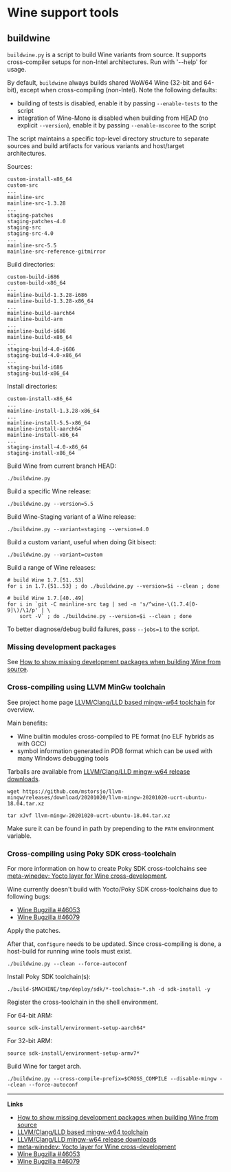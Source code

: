 # Wine support tools

## buildwine

`buildwine.py` is a script to build Wine variants from source. It supports cross-compiler setups for
non-Intel architectures. Run with '--help' for usage.

By default, `buildwine` always builds shared WoW64 Wine (32-bit and 64-bit), except when cross-compiling (non-Intel).
Note the following defaults:

* building of tests is disabled, enable it by passing `--enable-tests` to the script
* integration of Wine-Mono is disabled when building from HEAD (no explicit `--version`), enable it by passing `--enable-mscoree` to the script

The script maintains a specific top-level directory structure to separate sources and build artifacts for various variants and host/target architectures.

Sources:

```console
custom-install-x86_64
custom-src
...
mainline-src
mainline-src-1.3.28
...
staging-patches
staging-patches-4.0
staging-src
staging-src-4.0
...
mainline-src-5.5
mainline-src-reference-gitmirror
```

Build directories:

```console
custom-build-i686
custom-build-x86_64
...
mainline-build-1.3.28-i686
mainline-build-1.3.28-x86_64
...
mainline-build-aarch64
mainline-build-arm
...
mainline-build-i686
mainline-build-x86_64
...
staging-build-4.0-i686
staging-build-4.0-x86_64
...
staging-build-i686
staging-build-x86_64
```

Install directories:

```console
custom-install-x86_64
...
mainline-install-1.3.28-x86_64
...
mainline-install-5.5-x86_64
mainline-install-aarch64
mainline-install-x86_64
...
staging-install-4.0-x86_64
staging-install-x86_64
```

Build Wine from current branch HEAD:

```shell
./buildwine.py
```

Build a specific Wine release:

```shell
./buildwine.py --version=5.5
```

Build Wine-Staging variant of a Wine release:

```shell
./buildwine.py --variant=staging --version=4.0
```

Build a custom variant, useful when doing Git bisect:

```shell
./buildwine.py --variant=custom
```

Build a range of Wine releases:

```shell
# build Wine 1.7.[51..53]
for i in 1.7.{51..53} ; do ./buildwine.py --version=$i --clean ; done

# build Wine 1.7.[40..49]
for i in `git -C mainline-src tag | sed -n 's/^wine-\(1.7.4[0-9]\)/\1/p' | \
    sort -V` ; do ./buildwine.py --version=$i --clean ; done
```

To better diagnose/debug build failures, pass `--jobs=1` to the script.

### Missing development packages

See [How to show missing development packages when building Wine from source][1].

### Cross-compiling using LLVM MinGw toolchain

See project home page [LLVM/Clang/LLD based mingw-w64 toolchain][2] for overview.

Main benefits:

* Wine builtin modules cross-compiled to PE format (no ELF hybrids as with GCC)
* symbol information generated in PDB format which can be used with many Windows debugging tools

Tarballs are available from [LLVM/Clang/LLD mingw-w64 release downloads][3].

```shell
wget https://github.com/mstorsjo/llvm-mingw/releases/download/20201020/llvm-mingw-20201020-ucrt-ubuntu-18.04.tar.xz

tar xJvf llvm-mingw-20201020-ucrt-ubuntu-18.04.tar.xz
```

Make sure it can be found in path by prepending to the `PATH` environment variable.

### Cross-compiling using Poky SDK cross-toolchain

For more information on how to create Poky SDK cross-toolchains see [meta-winedev: Yocto layer for Wine cross-development][4].

Wine currently doesn't build with Yocto/Poky SDK cross-toolchains due to following bugs:

* [Wine Bugzilla #46053][5]
* [Wine Bugzilla #46079][6]

Apply the patches.

After that, `configure` needs to be updated. Since cross-compiling is done, a host-build for running wine tools must exist.

```shell
./buildwine.py --clean --force-autoconf
```

Install Poky SDK toolchain(s):

```shell
./build-$MACHINE/tmp/deploy/sdk/*-toolchain-*.sh -d sdk-install -y
```

Register the cross-toolchain in the shell environment.

For 64-bit ARM:

```shell
source sdk-install/environment-setup-aarch64*
```

For 32-bit ARM:

```shell
source sdk-install/environment-setup-armv7*
```

Build Wine for target arch.

```shell
./buildwine.py --cross-compile-prefix=$CROSS_COMPILE --disable-mingw --clean --force-autoconf
```

---

**Links**

* [How to show missing development packages when building Wine from source][1]
* [LLVM/Clang/LLD based mingw-w64 toolchain][2]
* [LLVM/Clang/LLD mingw-w64 release downloads][3]
* [meta-winedev: Yocto layer for Wine cross-development][4]
* [Wine Bugzilla #46053][5]
* [Wine Bugzilla #46079][6]

[//]: # (invisible, for link references)
[1]: https://gist.github.com/rmi1974/f4393f5df3e34dc8cae35e2974fd9cda
[2]: https://github.com/mstorsjo/llvm-mingw
[3]: https://github.com/mstorsjo/llvm-mingw/releases
[4]: https://github.com/rmi1974/meta-winedev
[5]: https://bugs.winehq.org/show_bug.cgi?id=46053
[6]: https://bugs.winehq.org/show_bug.cgi?id=46079
